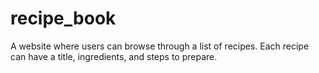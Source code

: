 # recipe_book
A website where users can browse through a list of recipes. Each recipe can have a title, ingredients, and steps to prepare.
